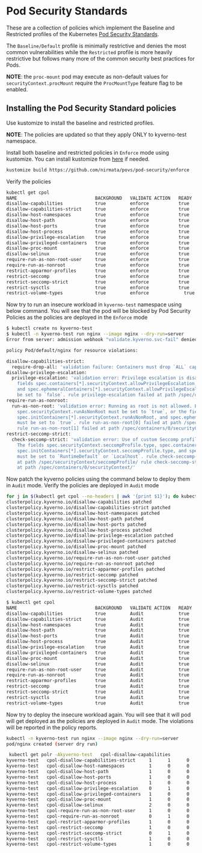 # Pod Security Standards


These are a collection of policies which implement the Baseline and Restricted profiles of the Kubernetes [Pod Security Standards](https://kubernetes.io/docs/concepts/security/pod-security-standards/).

The `Baseline/Default` profile is minimally restrictive and denies the most common vulnerabilities while the `Restricted` profile is more heavily restrictive but follows many more of the common security best practices for Pods.


**NOTE**: the `proc-mount` pod may execute as non-default values for `securityContext.procMount` require the `ProcMountType` feature flag to be enabled.

## Installing the Pod Security Standard policies
Use kustomize to install the baseline and restricted profiles.

**NOTE**: The policies are updated so that they apply ONLY to kyverno-test namespace. 

Install both baseline and restricted policies in `Enforce` mode using kustomize. You can install kustomize from [here](https://kubectl.docs.kubernetes.io/installation/kustomize/) if needed. 
```sh
kustomize build https://github.com/nirmata/povs/pod-security/enforce  | kubectl apply -f - 
```
Verify the policies 
```sh
kubectl get cpol
NAME                             BACKGROUND   VALIDATE ACTION   READY   AGE
disallow-capabilities            true         enforce           true    20m
disallow-capabilities-strict     true         enforce           true    20m
disallow-host-namespaces         true         enforce           true    20m
disallow-host-path               true         enforce           true    19m
disallow-host-ports              true         enforce           true    19m
disallow-host-process            true         enforce           true    19m
disallow-privilege-escalation    true         enforce           true    19m
disallow-privileged-containers   true         enforce           true    19m
disallow-proc-mount              true         enforce           true    19m
disallow-selinux                 true         enforce           true    19m
require-run-as-non-root-user     true         enforce           true    19m
require-run-as-nonroot           true         enforce           true    19m
restrict-apparmor-profiles       true         enforce           true    19m
restrict-seccomp                 true         enforce           true    19m
restrict-seccomp-strict          true         enforce           true    19m
restrict-sysctls                 true         enforce           true    19m
restrict-volume-types            true         enforce             true    19m
```
Now try to run an insecure workload in `kyverno-test` namespace using below command. You will see that the pod will be blocked by Pod Security Policies as the policies are deployed in the `Enforce` mode
```sh
$ kubectl create ns kyverno-test
$ kubectl -n kyverno-test run nginx --image nginx --dry-run=server
Error from server: admission webhook "validate.kyverno.svc-fail" denied the request:

policy Pod/default/nginx for resource violations:

disallow-capabilities-strict:
  require-drop-all: 'validation failure: Containers must drop `ALL` capabilities.'
disallow-privilege-escalation:
  privilege-escalation: 'validation error: Privilege escalation is disallowed. The
    fields spec.containers[*].securityContext.allowPrivilegeEscalation, spec.initContainers[*].securityContext.allowPrivilegeEscalation,
    and spec.ephemeralContainers[*].securityContext.allowPrivilegeEscalation must
    be set to `false`. rule privilege-escalation failed at path /spec/containers/0/securityContext/'
require-run-as-nonroot:
  run-as-non-root: 'validation error: Running as root is not allowed. Either the field
    spec.securityContext.runAsNonRoot must be set to `true`, or the fields spec.containers[*].securityContext.runAsNonRoot,
    spec.initContainers[*].securityContext.runAsNonRoot, and spec.ephemeralContainers[*].securityContext.runAsNonRoot
    must be set to `true`. rule run-as-non-root[0] failed at path /spec/securityContext/runAsNonRoot/
    rule run-as-non-root[1] failed at path /spec/containers/0/securityContext/'
restrict-seccomp-strict:
  check-seccomp-strict: 'validation error: Use of custom Seccomp profiles is disallowed.
    The fields spec.securityContext.seccompProfile.type, spec.containers[*].securityContext.seccompProfile.type,
    spec.initContainers[*].securityContext.seccompProfile.type, and spec.ephemeralContainers[*].securityContext.seccompProfile.type
    must be set to `RuntimeDefault` or `Localhost`. rule check-seccomp-strict[0] failed
    at path /spec/securityContext/seccompProfile/ rule check-seccomp-strict[1] failed
    at path /spec/containers/0/securityContext/'
```
Now patch the kyverno policies using the command below to deploy them in `Audit` mode. Verify the policies are deployed in `Audit` mode
```sh
for j in $(kubectl get cpol --no-headers | awk '{print $1}'); do kubectl patch cpol $j --type='json' -p='[{"op": "replace", "path": "/spec/validationFailureAction", "value":"Audit"}]';done
clusterpolicy.kyverno.io/disallow-capabilities patched
clusterpolicy.kyverno.io/disallow-capabilities-strict patched
clusterpolicy.kyverno.io/disallow-host-namespaces patched
clusterpolicy.kyverno.io/disallow-host-path patched
clusterpolicy.kyverno.io/disallow-host-ports patched
clusterpolicy.kyverno.io/disallow-host-process patched
clusterpolicy.kyverno.io/disallow-privilege-escalation patched
clusterpolicy.kyverno.io/disallow-privileged-containers patched
clusterpolicy.kyverno.io/disallow-proc-mount patched
clusterpolicy.kyverno.io/disallow-selinux patched
clusterpolicy.kyverno.io/require-run-as-non-root-user patched
clusterpolicy.kyverno.io/require-run-as-nonroot patched
clusterpolicy.kyverno.io/restrict-apparmor-profiles patched
clusterpolicy.kyverno.io/restrict-seccomp patched
clusterpolicy.kyverno.io/restrict-seccomp-strict patched
clusterpolicy.kyverno.io/restrict-sysctls patched
clusterpolicy.kyverno.io/restrict-volume-types patched

$ kubectl get cpol
NAME                             BACKGROUND   VALIDATE ACTION   READY   AGE
disallow-capabilities            true         Audit             true    27m
disallow-capabilities-strict     true         Audit             true    27m
disallow-host-namespaces         true         Audit             true    27m
disallow-host-path               true         Audit             true    27m
disallow-host-ports              true         Audit             true    27m
disallow-host-process            true         Audit             true    27m
disallow-privilege-escalation    true         Audit             true    27m
disallow-privileged-containers   true         Audit             true    27m
disallow-proc-mount              true         Audit             true    27m
disallow-selinux                 true         Audit             true    27m
require-run-as-non-root-user     true         Audit             true    27m
require-run-as-nonroot           true         Audit             true    27m
restrict-apparmor-profiles       true         Audit             true    27m
restrict-seccomp                 true         Audit             true    27m
restrict-seccomp-strict          true         Audit             true    27m
restrict-sysctls                 true         Audit             true    27m
restrict-volume-types            true         Audit             true    27m

```
Now try to deploy the insecure workload again. You will see that it will pod will get deployed as the policies are deployed in `Audit` mode. The violations will be reported in the policy reports. 
```sh
kubectl -n kyverno-test run nginx --image nginx --dry-run=server
pod/nginx created (server dry run)

 kubectl get polr -Akyverno-test   cpol-disallow-capabilities            1      0      0      0       0      4m7s
kyverno-test   cpol-disallow-capabilities-strict     1      1      0      0       0      4m7s
kyverno-test   cpol-disallow-host-namespaces         1      0      0      0       0      4m7s
kyverno-test   cpol-disallow-host-path               1      0      0      0       0      4m7s
kyverno-test   cpol-disallow-host-ports              1      0      0      0       0      4m7s
kyverno-test   cpol-disallow-host-process            1      0      0      0       0      4m7s
kyverno-test   cpol-disallow-privilege-escalation    0      1      0      0       0      4m7s
kyverno-test   cpol-disallow-privileged-containers   1      0      0      0       0      4m7s
kyverno-test   cpol-disallow-proc-mount              1      0      0      0       0      4m7s
kyverno-test   cpol-disallow-selinux                 2      0      0      0       0      4m7s
kyverno-test   cpol-require-run-as-non-root-user     1      0      0      0       0      4m7s
kyverno-test   cpol-require-run-as-nonroot           0      1      0      0       0      4m7s
kyverno-test   cpol-restrict-apparmor-profiles       1      0      0      0       0      4m7s
kyverno-test   cpol-restrict-seccomp                 1      0      0      0       0      4m7s
kyverno-test   cpol-restrict-seccomp-strict          0      1      0      0       0      4m7s
kyverno-test   cpol-restrict-sysctls                 1      0      0      0       0      4m7s
kyverno-test   cpol-restrict-volume-types            1      0      0      0       0      4m7s


```
